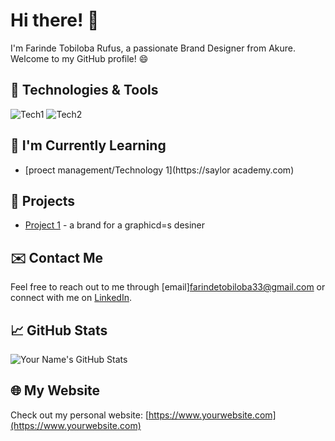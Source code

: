 # Hi there! 👋

I'm Farinde Tobiloba Rufus, a passionate Brand Designer from Akure. Welcome to my GitHub profile! 😄

## 🔧 Technologies & Tools

![Tech1](https://img.shields.io/badge/-Tech1-000000?style=flat&logo=tech1&logoColor=white)
![Tech2](https://img.shields.io/badge/-Tech2-000000?style=flat&logo=tech2&logoColor=white)
<!-- Add more technologies and tools as needed -->

## 🌱 I'm Currently Learning

- [proect management/Technology 1](https://saylor academy.com)

## 🚀 Projects

- [Project 1](https://github.com/Achietob/project1) - a brand for a graphicd=s desiner 

## ✉️ Contact Me

Feel free to reach out to me through [email]farindetobiloba33@gmail.com or connect with me on [LinkedIn](https://www.linkedin.com/in/FarindeTobiloba/).

## 📈 GitHub Stats

![Your Name's GitHub Stats](https://github-readme-stats.vercel.app/api?username=yourusername&show_icons=true&theme=dark)

## 🌐 My Website

Check out my personal website: [https://www.yourwebsite.com](https://www.yourwebsite.com)
